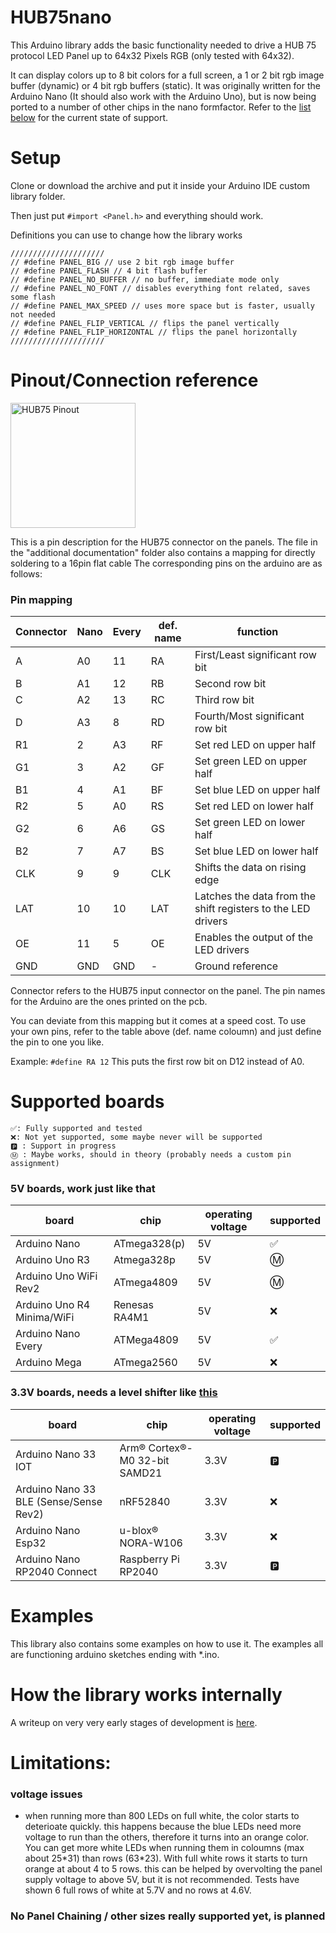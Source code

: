 # HUB75nano
This Arduino library adds the basic functionality needed to drive a HUB 75 protocol LED Panel up to 64x32 Pixels RGB (only tested with 64x32).

It can display colors up to 8 bit colors for a full screen, a 1 or 2 bit rgb image buffer (dynamic) or 4 bit rgb buffers (static). It was originally written for the Arduino Nano (It should also work with the Arduino Uno), but is now being ported to a number of other chips in the nano formfactor. Refer to the [list below](README.md/#supported-boards) for the current state of support.

# Setup
Clone or download the archive and put it inside your Arduino IDE custom library folder. 

Then just put `#import <Panel.h>` and everything should work.
	
Definitions you can use to change how the library works
```
/////////////////////
// #define PANEL_BIG // use 2 bit rgb image buffer
// #define PANEL_FLASH // 4 bit flash buffer
// #define PANEL_NO_BUFFER // no buffer, immediate mode only
// #define PANEL_NO_FONT // disables everything font related, saves some flash
// #define PANEL_MAX_SPEED // uses more space but is faster, usually not needed
// #define PANEL_FLIP_VERTICAL // flips the panel vertically
// #define PANEL_FLIP_HORIZONTAL // flips the panel horizontally
/////////////////////
```

# Pinout/Connection reference
<img src="https://hackster.imgix.net/uploads/image/file/146124/DisplayPinout.jpg?auto=compress%2Cformat&w=740&h=555" alt="HUB75 Pinout" width="200"/>

This is a pin description for the HUB75 connector on the panels. The file in the "additional documentation" folder also contains a mapping for directly soldering to a 16pin flat cable
The corresponding pins on the arduino are as follows:

### Pin mapping

| Connector | Nano | Every | def. name | function                                                     |
| --------- | ---- | ----- | --------- | ------------------------------------------------------------ |
| A         | A0   | 11    | RA        | First/Least significant row bit                              |
| B         | A1   | 12    | RB        | Second row bit                                               |
| C         | A2   | 13    | RC        | Third row bit                                                |
| D         | A3   | 8     | RD        | Fourth/Most significant row bit                              |
| R1        | 2    | A3    | RF        | Set red LED on upper half                                    |
| G1        | 3    | A2    | GF        | Set green LED on upper half                                  |
| B1        | 4    | A1    | BF        | Set blue LED on upper half                                   |
| R2        | 5    | A0    | RS        | Set red LED on lower half                                    |
| G2        | 6    | A6    | GS        | Set green LED on lower half                                  |
| B2        | 7    | A7    | BS        | Set blue LED on lower half                                   |
| CLK       | 9    | 9     | CLK       | Shifts the data on rising edge                               |
| LAT       | 10   | 10    | LAT       | Latches the data from the shift registers to the LED drivers |
| OE        | 11   | 5     | OE        | Enables the output of the LED drivers                        |
| GND       | GND  | GND   | -         | Ground reference                                             |

Connector refers to the HUB75 input connector on the panel. The pin names for the Arduino are the ones printed on the pcb.

You can deviate from this mapping but it comes at a speed cost. To use your own pins, refer to the table above (def. name coloumn) and just define the pin to one you like. 

Example: `#define RA 12` This puts the first row bit on D12 instead of A0.

# Supported boards
    ✅: Fully supported and tested  
    ❌: Not yet supported, some maybe never will be supported
    🅿️ : Support in progress 
    Ⓜ️ : Maybe works, should in theory (probably needs a custom pin assignment)

### 5V boards, work just like that
| board                      | chip          | operating voltage | supported |
| -------------------------- | ------------- | ----------------- | --------- |
| Arduino Nano               | ATmega328(p)  | 5V                | ✅         |
| Arduino Uno R3             | Atmega328p    | 5V                | Ⓜ️         |
| Arduino Uno WiFi Rev2      | ATmega4809    | 5V                | Ⓜ️         |
| Arduino Uno R4 Minima/WiFi | Renesas RA4M1 | 5V                | ❌         |
| Arduino Nano Every         | ATMega4809    | 5V                | ✅         |
| Arduino Mega               | ATmega2560    | 5V                | ❌         |


### 3.3V boards, needs a level shifter like [this](https://github.com/CamelCaseName/Nano33IOTShield)
| board                                  | chip                          | operating voltage | supported |
| -------------------------------------- | ----------------------------- | ----------------- | --------- |
| Arduino Nano 33 IOT                    | Arm® Cortex®-M0 32-bit SAMD21 | 3.3V              | 🅿️         |
| Arduino Nano 33 BLE (Sense/Sense Rev2) | nRF52840                      | 3.3V              | ❌         |
| Arduino Nano Esp32                     | u-blox® NORA-W106             | 3.3V              | ❌         |
| Arduino Nano RP2040 Connect            | Raspberry Pi RP2040           | 3.3V              | 🅿️         |

# Examples
This library also contains some examples on how to use it. The examples all are functioning arduino sketches ending with *.ino. 

# How the library works internally
A writeup on very very early stages of development is [here](https://create.arduino.cc/projecthub/CamelCaseName/running-a-32x64-rgb-led-panel-with-only-an-arduino-nano-c19385).

# Limitations:
### voltage issues
- when running more than 800 LEDs on full white, the color starts to deterioate quickly. this happens because the blue LEDs need more voltage to run than the others, therefore it turns into an orange color. You can get more white LEDs when running them in coloumns (max about 25\*31) than rows (63\*23). With full white rows it starts to turn orange at about 4 to 5 rows. this can be helped by overvolting the panel supply voltage to above 5V, but it is not recommended. Tests have shown 6 full rows of white at 5.7V and no rows at 4.6V. 

### No Panel Chaining / other sizes really supported yet, is planned
